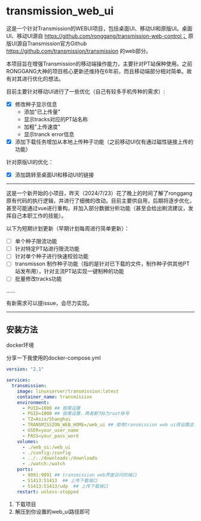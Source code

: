 # transmission_web_ui
这是一个针对Transmission的WEBUI项目，包括桌面UI、移动UI和原版UI。桌面UI、移动UI源自 https://github.com/ronggang/transmission-web-control； 原版UI源自Transmission官方Github https://github.com/transmission/transmission 的web部分。

本项目旨在增强Transmission的移动端操作能力，主要针对PT站保种使用。之前RONGGANG大神的项目核心更新还维持在6年前，而且移动端部分相对简单。故有对其进行优化的想法。

目前主要针对移动UI进行了一些优化（自己有较多手机传种的需求）:
- [x] 修改种子显示信息
  - 添加"已上传量"
  - 显示tracks对应的PT站名称
  - 加粗"上传速度"
  - 显示tranck error信息
- [x] 添加下载任务增加从本地上传种子功能（之前移动UI仅有通过磁性链接上传的功能）

针对原版UI的优化：
- [x] 添加跳转至桌面UI和移动UI的链接
---
这是一个新开始的小项目，昨天（2024/7/23）花了晚上的时间了解了ronggang原有代码的执行逻辑，并进行了细微的改动。目前主要供自用，后期将逐步优化，甚至可能通过vue进行重构，并加入部分数据分析功能（甚至会给出刷流建议，发挥自己本职工作的技能）。

以下为短期计划更新（早期计划每周进行简单更新）：
- [ ] 单个种子限流功能
- [ ] 针对特定PT站进行限流功能
- [ ] 针对单个种子进行快速校验功能
- [ ] transmisson 制作种子功能（指的是针对已下载的文件，制作种子供其他PT站发布用），针对主流PT站实现一键制种的功能
- [ ] 批量修改tracks功能

……

有新需求可以提issue，会尽力实现。

---
## 安装方法
docker环境

分享一下我使用的docker-compose.yml
```yml
version: "2.1"

services:
  transmission:
    image: linuxserver/transmission:latest
    container_name: transmission
    environment:
      - PUID=1000 ## 按需设置
      - PGID=1000 ## 按需设置，两者都为0为root账号
      - TZ=Asia/Shanghai
      - TRANSMISSION_WEB_HOME=/web_ui ## 使用transmission web ui得设置这个环境变量
      - USER=your_user_name
      - PASS=your_pass_word
    volumes:
      - ./web_ui:/web_ui
      - ./config:/config
      - ../../downloads:/downloads
      - ./watch:/watch
    ports:
      - 9091:9091 ## transmission web界面访问的端口
      - 51413:51413  ## 上传下载端口
      - 51413:51413/udp  ## 上传下载端口
    restart: unless-stopped
```

1. 下载项目
2. 解压到你设置的web_ui路径即可
